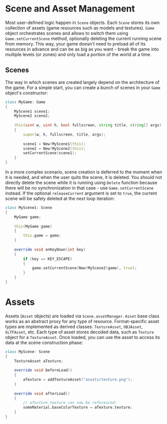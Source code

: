 # Scene and Asset Management

Most user-defined logic happen in `Scene` objects. Each `Scene` stores its own collection of assets (game resources such as models and textures). `Game` object orchestrates scenes and allows to switch them using `Game.setCurrentScene` method, optionally deleting the current running scene from memory. This way, your game doesn't need to preload all of its resources in advance and can be as big as you want - break the game into multiple levels (or zones) and only load a portion of the world at a time.

## Scenes

The way in which scenes are created largely depend on the architecture of the game. For a simple start, you can create a bunch of scenes in your `Game` object's constructor:

```d
class MyGame: Game
{
    MyScene1 scene1;
    MyScene2 scene2;
    
    this(uint w, uint h, bool fullscreen, string title, string[] args)
    {
        super(w, h, fullscreen, title, args);
        
        scene1 = New!MyScene1(this);
        scene2 = New!MyScene2(this);
        setCurrentScene(scene1);
    }
}

```

In a more complex scenario, scene creation is deferred to the moment when it is needed, and when the user quits the scene, it is deleted. You should not directly delete the scene while it is running using `Delete` function because there will be no synchronization in that case - use `Game.setCurrentScene` instead. If the optional `releaseCurrent` argument is set to `true`, the current scene will be safely deleted at the next loop iteration:

```d
class MyScene1: Scene
{
    MyGame game;
    
    this(MyGame game)
    {
        this.game = game;
    }
    
    override void onKeyDown(int key)
    {
        if (key == KEY_ESCAPE)
        {
            game.setCurrentScene(New!MyScene2(game), true);
        }
    }
}
```

# Assets

Assets (`Asset` objects) are loaded via `Scene.assetManager`. `Asset` base class works as an abstract proxy for any type of resource. Format-specific asset types are implemented as derived classes: `TextureAsset`, `OBJAsset`, `GLTFAsset`, etc. Each type of asset stores decoded data, such as `Texture` object for a `TextureAsset`. Once loaded, you can use the asset to access its data at the scene construction phase:

```d
class MyScene: Scene
{
    TextureAsset aTexture;
    
    override void beforeLoad()
    {
        aTexture = addTextureAsset("assets/texture.png");
    }
    
    override void afterLoad()
    {
        // aTexture.texture can now be referenced:
        someMaterial.baseColorTexture = aTexture.texture;
    }
}
```
